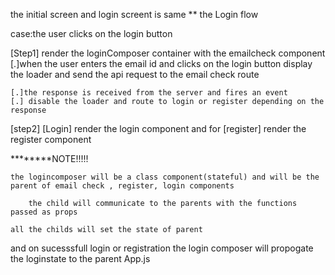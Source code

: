 the initial screen and login screent is same
** the Login flow 

case:the user clicks on the login button

[Step1] render the loginComposer container with the emailcheck component
        [.]when the user enters the email id and clicks on the login button display the loader and send the api request to the email check route

	[.]the response is received from the server and fires an event
	[.] disable the loader and route to login or register depending on the response




[step2] [Login] render the login  component and for [register] render the  register component


********NOTE!!!!!

	the logincomposer will be a class component(stateful) and will be the parent of email check , register, login components

		the child will communicate to the parents with the functions passed as props

	all the childs will set the state of parent 
and on sucesssfull login or registration  the login composer will propogate  the loginstate to the parent App.js
